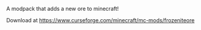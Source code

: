A modpack that adds a new ore to minecraft!

Download at https://www.curseforge.com/minecraft/mc-mods/frozeniteore
